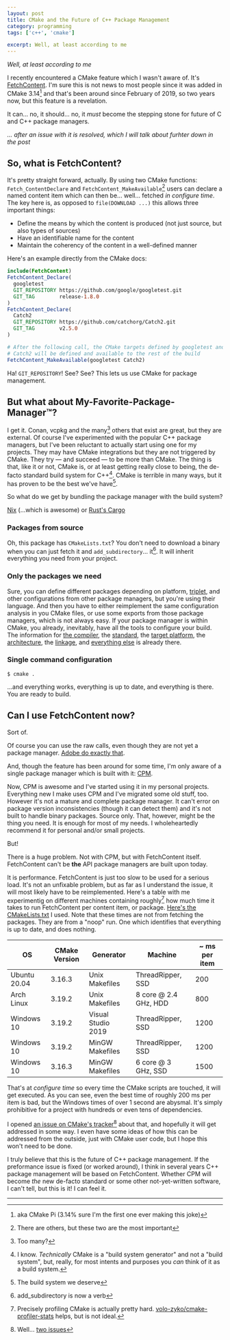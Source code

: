 ```yaml
---
layout: post
title: CMake and the Future of C++ Package Management
category: programming
tags: ['c++', 'cmake']

excerpt: Well, at least according to me
---
```


*Well, at least according to me*

I recently encountered a CMake feature which I wasn't aware of. It's [FetchContent](https://cmake.org/cmake/help/latest/module/FetchContent.html). I'm sure this is not news to most people since it was added in CMake 3.14[^1] and that's been around since February of 2019, so two years now, but this feature is a revelation.

It can... no, it should... no, it *must* become the stepping stone for future of C and C++ package managers.

*... after an issue with it is resolved, which I will talk about furhter down in the post*

## So, what is FetchContent?

It's pretty straight forward, actually. By using two CMake functions: `Fetch_ContentDeclare` and `FetchContent_MakeAvailable`[^2] users can declare a named content item which can then be... well... fetched *in configure time*. The key here is, as opposed to `file(DOWNLOAD ...)` this allows three important things:

* Define the means by which the content is produced (not just source, but also types of sources)
* Have an identifiable name for the content
* Maintain the coherency of the content in a well-defined manner

Here's an example directly from the CMake docs:

```cmake
include(FetchContent)
FetchContent_Declare(
  googletest
  GIT_REPOSITORY https://github.com/google/googletest.git
  GIT_TAG        release-1.8.0
)
FetchContent_Declare(
  Catch2
  GIT_REPOSITORY https://github.com/catchorg/Catch2.git
  GIT_TAG        v2.5.0
)

# After the following call, the CMake targets defined by googletest and
# Catch2 will be defined and available to the rest of the build
FetchContent_MakeAvailable(googletest Catch2)
```

Ha! `GIT_REPOSITORY`! See? See? This lets us use CMake for package management.

## But what about My-Favorite-Package-Manager&trade;?

I get it. Conan, vcpkg and the many[^3] others that exist are great, but they are external. Of course I've experimented with the popular C++ package managers, but I've been reluctant to actually start using one for my projects. They may have CMake integrations but they are not triggered by CMake. They try &mdash; and succeed &mdash; to be more than CMake. The thing is that, like it or not, CMake is, or at least getting really close to being, the de-facto standard build system for C++[^4]. CMake is terrible in many ways, but it has proven to be the best we've have[^5].

So what do we get by bundling the package manager with the build system?

[Nix](https://en.wikipedia.org/wiki/Nix_package_manager) (...which is awesome) or [Rust's Cargo](https://doc.rust-lang.org/cargo/guide/)

### Packages from source

Oh, this package has `CMakeLists.txt`? You don't need to download a binary when you can just fetch it and `add_subdirectory`... it[^6]. It will inherit everything you need from your project.

### Only the packages we need

Sure, you can define different packages depending on platform, [triplet](https://vcpkg.readthedocs.io/en/latest/users/triplets/), and other configurations from other package managers, but you're using their language. And then you have to either reimplement the same configuration analysis in you CMake files, or use some exports from those package managers, which is not always easy. If your package manager is within CMake, you already, inevitably, have all the tools to configure your build. The information for [the compiler](https://cmake.org/cmake/help/v3.3/variable/CMAKE_LANG_COMPILER.html), the [standard](https://cmake.org/cmake/help/latest/variable/CMAKE_CXX_STANDARD.html), the [target platform](https://cmake.org/cmake/help/latest/variable/CMAKE_SYSTEM_NAME.html), the [architecture](https://cmake.org/cmake/help/latest/variable/CMAKE_SYSTEM_PROCESSOR.html), the [linkage](https://cmake.org/cmake/help/latest/variable/BUILD_SHARED_LIBS.html), and [everything else](https://cmake.org/cmake/help/latest/manual/cmake-toolchains.7.html) is already there.

### Single command configuration

`$ cmake .`

...and everything works, everything is up to date, and everything is there. You are ready to build.

## Can I use FetchContent now?

Sort of.

Of course you can use the raw calls, even though they are not yet a package manager. [Adobe do exactly that](https://github.com/adobe/lagrange/tree/72f9a5447b6803245d43a37a18b76e59c16fbda8/cmake/recipes/external).

And, though the feature has been around for some time, I'm only aware of a single package manager which is built with it: [CPM](https://github.com/TheLartians/CPM.cmake).

Now, CPM is awesome and I've started using it in my personal projects. Everything new I make uses CPM and I've migrated some old stuff, too. However it's not a mature and complete package manager. It can't error on package version inconsistencies (though it can detect them) and it's not built to handle binary packages. Source only. That, however, might be the thing you need. It is enough for most of my needs. I wholeheartedly recommend it for personal and/or small projects.

But!

There is a huge problem. Not with CPM, but with FetchContent itself. FetchContent can't be **the** API package managers are built upon today.

It is performance. FetchContent is just too slow to be used for a serious load. It's not an unfixable problem, but as far as I understand the issue, it will most likely have to be reimplemented. Here's a table with me experimentig on different machines containing roughly[^7] how much time it takes to run FetchContent per content item, or package. [Here's the CMakeLists.txt](https://github.com/iboB/cmake-fetch-content-perf/blob/82ee13918550f18bbf22bd3bf38c721a7de9fb80/CMakeLists.txt) I used. Note that these times are not from fetching the packages. They are from a "noop" run. One which identifies that everything is up to date, and does nothing.

| OS | CMake Version | Generator | Machine | ~ ms per item |
| ------ | ------ | ------ | ------ | ------ |
| Ubuntu 20.04 | 3.16.3 | Unix Makefiles | ThreadRipper, SSD | 200 |
| Arch Linux | 3.19.2 | Unix Makefiles | 8 core @ 2.4 GHz, HDD | 800 |
| Windows 10 | 3.19.2 | Visual Studio 2019 | ThreadRipper, SSD | 1200 |
| Windows 10 | 3.19.2 | MinGW Makefiles | ThreadRipper, SSD | 1200 |
| Windows 10 | 3.16.3 | MinGW Makefiles | 6 core @ 3 GHz, SSD | 1500 |

That's at *configure time* so every time the CMake scripts are touched, it will get executed. As you can see, even the best time of roughly 200 ms per item is bad, but the Windows times of over 1 second are abysmal. It's simply prohibitive for a project with hundreds or even tens of dependencies.

I opened [an issue on CMake's tracker](https://gitlab.kitware.com/cmake/cmake/-/issues/21703)[^8] about that, and hopefully it will get addressed in some way. I even have some ideas of how this can be addressed from the outside, just with CMake user code, but I hope this won't need to be done.

I truly believe that this is the future of C++ package management. If the preformance issue is fixed (or worked around), I think in several years C++ package management will be based on FetchContent. Whether CPM will become *the* new de-facto standard or some other not-yet-written software, I can't tell, but this is it! I can feel it.

___

[^1]: aka CMake Pi (3.14% sure I'm the first one ever making this joke)
[^2]: There are others, but these two are the most important
[^3]: Too many?
[^4]: I know. *Technically* CMake is a "build system generator" and not a "build system", but, really, for most intents and purposes you *can* think of it as a build system.
[^5]: The build system we deserve
[^6]: add_subdirectory is now a verb
[^7]: Precisely profiling CMake is actually pretty hard. [volo-zyko/cmake-profiler-stats](https://github.com/volo-zyko/cmake-profile-stats) helps, but is not ideal.
[^8]: Well... [two issues](https://gitlab.kitware.com/cmake/cmake/-/issues/21698)
